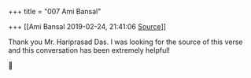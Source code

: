 +++
title = "007 Ami Bansal"

+++
[[Ami Bansal	2019-02-24, 21:41:06 [Source](https://groups.google.com/g/samskrita/c/-czhLVoF21g)]]



Thank you Mr. Hariprasad Das. I was looking for the source of this verse and this conversation has been extremely helpful!



